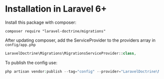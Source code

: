 # Installation in Laravel 6+

Install this package with composer:

```
composer require "laravel-doctrine/migrations"
```

After updating composer, add the ServiceProvider to the providers array in `config/app.php`

```php
LaravelDoctrine\Migrations\MigrationsServiceProvider::class,
```

To publish the config use:

```php
php artisan vendor:publish --tag="config" --provider="LaravelDoctrine\Migrations\MigrationsServiceProvider"
```

